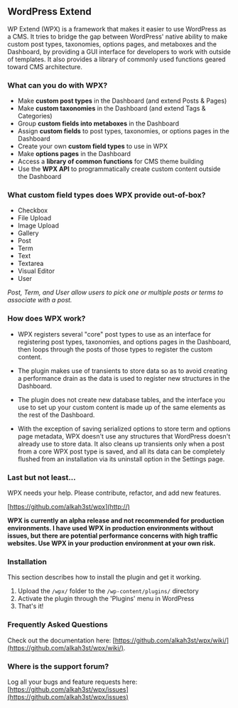 ## WordPress Extend

WP Extend (WPX) is a framework that makes it easier to use WordPress as a CMS. It tries to bridge the gap between WordPress' native ability to make custom post types, taxonomies, options pages, and metaboxes and the Dashboard, by providing a GUI interface for developers to work with outside of templates. It also provides a library of commonly used functions geared toward CMS architecture.

### What can you do with WPX?

*   Make **custom post types** in the Dashboard (and extend Posts & Pages)
*   Make **custom taxonomies** in the Dashboard (and extend Tags & Categories)
*   Group **custom fields into metaboxes** in the Dashboard
*   Assign **custom fields** to post types, taxonomies, or options pages in the Dashboard
*   Create your own **custom field types** to use in WPX 
*   Make **options pages** in the Dashboard
*   Access a **library of common functions** for CMS theme building
* 	Use the **WPX API** to programmatically create custom content outside the Dashboard

### What custom field types does WPX provide out-of-box?

* Checkbox
* File Upload
* Image Upload
* Gallery
* Post
* Term
* Text
* Textarea
* Visual Editor
* User

*Post, Term, and User allow users to pick one or multiple posts or terms to associate with a post.* 

### How does WPX work?

* WPX registers several "core" post types to use as an interface for registering post types, taxonomies, and options pages in the Dashboard, then loops through the posts of those types to register the custom content. 

* The plugin makes use of transients to store data so as to avoid creating a performance drain as the data is used to register new structures in the Dashboard. 

* The plugin does not create new database tables, and the interface you use to set up your custom content is made up of the same elements as the rest of the Dashboard. 

* With the exception of saving serialized options to store term and options page metadata, WPX doesn't use any structures that WordPress doesn't already use to store data. It also cleans up transients only when a post from a core WPX post type is saved, and all its data can be completely flushed from an installation via its uninstall option in the Settings page.

### Last but not least...

WPX needs your help. Please contribute, refactor, and add new features.

[https://github.com/alkah3st/wpx](http://)

**WPX is currently an alpha release and not recommended for production environments. I have used WPX in production environments without issues, but there are potential performance concerns with high traffic websites. Use WPX in your production environment at your own risk.** 

### Installation

This section describes how to install the plugin and get it working.

1. Upload the `/wpx/` folder to the `/wp-content/plugins/` directory
2. Activate the plugin through the 'Plugins' menu in WordPress
3. That's it!

### Frequently Asked Questions

Check out the documentation here: [https://github.com/alkah3st/wpx/wiki/](https://github.com/alkah3st/wpx/wiki/).

### Where is the support forum?

Log all your bugs and feature requests here: [https://github.com/alkah3st/wpx/issues](https://github.com/alkah3st/wpx/issues)